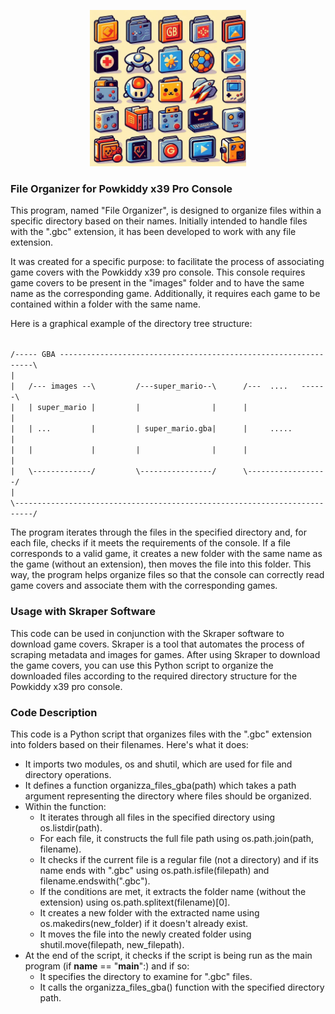 
<p align="center">
  <img src="https://github.com/Monteleone/GBC-File-Organizer/blob/main/cover_art.jpg" width="250">
</p>





### File Organizer for Powkiddy x39 Pro Console

This program, named "File Organizer", is designed to organize files within a specific directory based on their names. Initially intended to handle files with the ".gbc" extension, it has been developed to work with any file extension.

It was created for a specific purpose: to facilitate the process of associating game covers with the Powkiddy x39 pro console. This console requires game covers to be present in the "images" folder and to have the same name as the corresponding game. Additionally, it requires each game to be contained within a folder with the same name.

Here is a graphical example of the directory tree structure:

<code>
/----- GBA ----------------------------------------------------------------\
|                                                                            
|   /--- images --\         /---super_mario--\      /---  ....   ------\    
|   | super_mario |         |                |      |                  |    
|   | ...         |         | super_mario.gba|      |     .....        |    
|   |             |         |                |      |                  |    
|   \-------------/         \----------------/      \------------------/    
|                                                                            
\--------------------------------------------------------------------------/
</code>

The program iterates through the files in the specified directory and, for each file, checks if it meets the requirements of the console. If a file corresponds to a valid game, it creates a new folder with the same name as the game (without an extension), then moves the file into this folder. This way, the program helps organize files so that the console can correctly read game covers and associate them with the corresponding games.

### Usage with Skraper Software

This code can be used in conjunction with the Skraper software to download game covers. Skraper is a tool that automates the process of scraping metadata and images for games. After using Skraper to download the game covers, you can use this Python script to organize the downloaded files according to the required directory structure for the Powkiddy x39 pro console.


### Code Description

This code is a Python script that organizes files with the ".gbc" extension into folders based on their filenames. Here's what it does:

-   It imports two modules, os and shutil, which are used for file and directory operations.
-   It defines a function organizza_files_gba(path) which takes a path argument representing the directory where files should be organized.
-   Within the function:
    -   It iterates through all files in the specified directory using os.listdir(path).
    -   For each file, it constructs the full file path using os.path.join(path, filename).
    -   It checks if the current file is a regular file (not a directory) and if its name ends with ".gbc" using os.path.isfile(filepath) and filename.endswith(".gbc").
    -   If the conditions are met, it extracts the folder name (without the extension) using os.path.splitext(filename)[0].
    -   It creates a new folder with the extracted name using os.makedirs(new_folder) if it doesn't already exist.
    -   It moves the file into the newly created folder using shutil.move(filepath, new_filepath).
-   At the end of the script, it checks if the script is being run as the main program (if **name** == "**main**":) and if so:
    -   It specifies the directory to examine for ".gbc" files.
    -   It calls the organizza_files_gba() function with the specified directory path.
    
